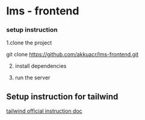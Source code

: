 # lms - frontend

### setup instruction

  1.clone the project

  git clone https://github.com/akkuacr/lms-frontend.git
 
  2. install dependencies


  3. run the server

## Setup instruction for tailwind
 
  [tailwind official instruction doc](https://tailwindcss.com/docs/installation)
  

